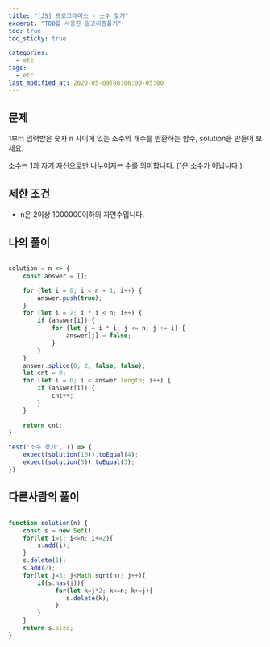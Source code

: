 ```yaml
---
title: "[JS] 프로그래머스 - 소수 찾기"
excerpt: "TDD를 사용한 알고리즘풀기"
toc: true
toc_sticky: true

categories:
  - etc
tags:
  - etc
last_modified_at: 2020-05-09T08:06:00-05:00
---
```


## 문제 

1부터 입력받은 숫자 n 사이에 있는 소수의 개수를 반환하는 함수, solution을 만들어 보세요.

소수는 1과 자기 자신으로만 나누어지는 수를 의미합니다.
(1은 소수가 아닙니다.)

## 제한 조건

+ n은 2이상 1000000이하의 자연수입니다.

## 나의 풀이

```js

solution = n => {
    const answer = [];

    for (let i = 0; i < n + 1; i++) {
        answer.push(true);
    }
    for (let i = 2; i * i < n; i++) {
        if (answer[i]) {
            for (let j = i * i; j <= n; j += i) {
                answer[j] = false;
            }
        }
    }
    answer.splice(0, 2, false, false);
    let cnt = 0;
    for (let i = 0; i < answer.length; i++) {
        if (answer[i]) {
            cnt++;
        }
    }

    return cnt;
}

test('소수 찾기', () => {
    expect(solution(10)).toEqual(4);
    expect(solution(5)).toEqual(3);
})

```


## 다른사람의 풀이

```js

function solution(n) {
    const s = new Set();
    for(let i=1; i<=n; i+=2){
        s.add(i);
    }
    s.delete(1);
    s.add(2);
    for(let j=3; j<Math.sqrt(n); j++){
        if(s.has(j)){
             for(let k=j*2; k<=n; k+=j){    
                s.delete(k);
             }
        }
    }
    return s.size;
}


```
